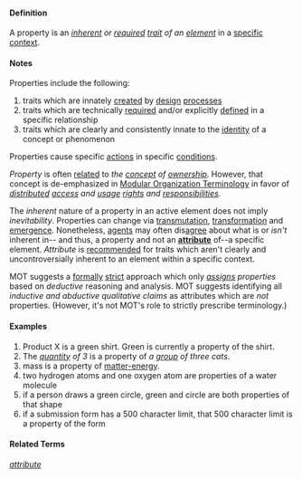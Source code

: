 #### Definition

A property is an *[inherent](https://github.com/gcassel/Modular-Organizing-Terminology/blob/master/terms/inhere.md) or [required](https://github.com/gcassel/Modular-Organization-Terminology/blob/master/terms/require.md) [trait](https://github.com/gcassel/Modular-Organization-Terminology/blob/master/terms/trait.md) of an [element](https://github.com/gcassel/Modular-Organization-Terminology/blob/master/terms/element.md)* in a [specific](https://github.com/gcassel/Modular-Organization-Terminology/blob/master/terms/specific.md) [context](https://github.com/gcassel/Modular-Organization-Terminology/blob/master/terms/context.md).
   
#### Notes
Properties include the following:

1. traits which are innately [created](https://github.com/gcassel/Modular-Organization-Terminology/blob/master/terms/create.md) by [design](https://github.com/gcassel/Modular-Organization-Terminology/blob/master/terms/design.md) [processes](https://github.com/gcassel/Modular-Organization-Terminology/blob/master/terms/process.md)
2. traits which are technically [required](https://github.com/gcassel/Modular-Organization-Terminology/blob/master/terms/require.md) and/or explicitly [defined](https://github.com/gcassel/Modular-Organization-Terminology/blob/master/terms/define.md) in a specific relationship
3. traits which are clearly and consistently innate to the [identity](https://github.com/gcassel/Modular-Organization-Terminology/blob/master/terms/identity.md) of a concept or phenomenon

Properties cause specific [actions](https://github.com/gcassel/Modular-Organization-Terminology/blob/master/terms/act.md) in specific [conditions](https://github.com/gcassel/Modular-Organization-Terminology/blob/master/terms/condition.md).

*Property* is often [related](https://github.com/gcassel/Modular-Organization-Terminology/blob/master/terms/relate.md) to *the [concept](https://github.com/gcassel/Modular-Organization-Terminology/blob/master/terms/concept.md) of [ownership](https://github.com/gcassel/Modular-Organization-Terminology/blob/master/terms/own.md)*.  However, that concept is de-emphasized in [Modular Organization Terminology](https://github.com/gcassel/Modular-Organization-Terminology/) in favor of *[distributed](https://github.com/gcassel/Modular-Organization-Terminology/blob/master/terms/distribute.md) [access](https://github.com/gcassel/Modular-Organization-Terminology/blob/master/terms/access.md) and [usage](https://github.com/gcassel/Modular-Organization-Terminology/blob/master/terms/use.md) [rights](https://github.com/gcassel/Modular-Organization-Terminology/blob/master/terms/right.md) and [responsibilities](https://github.com/gcassel/Modular-Organization-Terminology/blob/master/terms/responsibility.md)*.

The *inherent* nature of a property in an active element does not imply *inevitability*.  Properties can change via [transmutation](https://github.com/gcassel/Modular-Organization-Terminology/blob/master/terms/transmute.md), [transformation](https://github.com/gcassel/Modular-Organization-Terminology/blob/master/terms/transform.md) and [emergence](https://github.com/gcassel/Modular-Organization-Terminology/blob/master/terms/emergence.md).  Nonetheless, [agents](https://github.com/gcassel/Modular-Organization-Terminology/blob/master/terms/agent.md) may often dis[agree](https://github.com/gcassel/Modular-Organization-Terminology/blob/master/terms/agree.md) about what is or *isn't* inherent in-- and thus, a property and not an **[attribute](https://github.com/gcassel/Modular-Organization-Terminology/blob/master/terms/attribute.md)** of--a specific element.  *Attribute* is [recommended](https://github.com/gcassel/Modular-Organization-Terminology/blob/master/terms/recommend.md) for traits which aren't clearly and uncontroversially inherent to an element within a specific context.

MOT suggests a [formally](https://github.com/gcassel/Modular-Organization-Terminology/blob/master/terms/form.md) [strict](https://github.com/gcassel/Modular-Organization-Terminology/blob/master/terms/strict.md) approach which only *[assigns](https://github.com/gcassel/Modular-Organization-Terminology/blob/master/terms/assign.md) properties* based on *deductive* reasoning and analysis.  MOT suggests identifying all *inductive and abductive qualitative claims* as attributes which are *not* properties.   (However, it's not MOT's role to strictly prescribe terminology.) 

#### Examples
1. Product X is a green shirt.  Green is currently a property of the shirt.
2. The *[quantity](https://github.com/gcassel/Modular-Organization-Terminology/blob/master/terms/quantity.md) of 3* is a property of *a [group](https://github.com/gcassel/Modular-Organization-Terminology/blob/master/terms/group.md) of three cats*.
3. mass is a property of [matter-energy](https://github.com/gcassel/Modular-Organization-Terminology/blob/master/terms/matter-energy.md).
4. two hydrogen atoms and one oxygen atom are properties of a water molecule
5. if a person draws a green circle, green and circle are both properties of that shape
6. if a submission form has a 500 character limit, that 500 character limit is a property of the form

#### Related Terms
*[attribute](https://github.com/gcassel/Modular-Organization-Terminology/blob/master/terms/attribute.md)*
